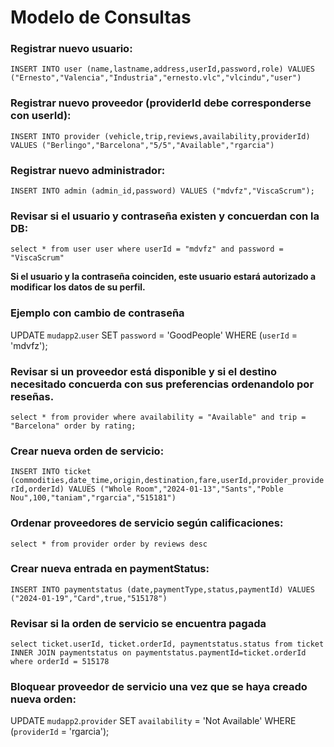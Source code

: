 # Modelo de Consultas

### Registrar nuevo usuario:
`INSERT INTO user (name,lastname,address,userId,password,role) VALUES ("Ernesto","Valencia","Industria","ernesto.vlc","vlcindu","user")`

### Registrar nuevo proveedor (providerId debe corresponderse con userId):
`INSERT INTO provider (vehicle,trip,reviews,availability,providerId) VALUES ("Berlingo","Barcelona","5/5","Available","rgarcia")`

### Registrar nuevo administrador:
`INSERT INTO admin (admin_id,password) VALUES ("mdvfz","ViscaScrum");`

### Revisar si el usuario y contraseña existen y concuerdan con la DB:
`select * from user user where userId = "mdvfz" and password = "ViscaScrum"`

**Si el usuario y la contraseña coinciden, este usuario estará autorizado a modificar los datos de su perfil.**
### Ejemplo con cambio de contraseña
UPDATE `mudapp2`.`user` SET `password` = 'GoodPeople' WHERE (`userId` = 'mdvfz');


### Revisar si un proveedor está disponible y si el destino necesitado concuerda con sus preferencias ordenandolo por reseñas.
`select * from provider where availability = "Available" and trip = "Barcelona" order by rating;`

### Crear nueva orden de servicio:
`INSERT INTO ticket (commodities,date_time,origin,destination,fare,userId,provider_providerId,orderId) VALUES ("Whole Room","2024-01-13","Sants","Poble Nou",100,"taniam","rgarcia","515181")`

### Ordenar proveedores de servicio según calificaciones:
`select * from provider order by reviews desc`

### Crear nueva entrada en paymentStatus:
`INSERT INTO paymentstatus (date,paymentType,status,paymentId) VALUES ("2024-01-19","Card",true,"515178")`

### Revisar si la orden de servicio se encuentra pagada
`select ticket.userId, ticket.orderId, paymentstatus.status from ticket INNER JOIN paymentstatus on paymentstatus.paymentId=ticket.orderId where orderId = 515178`

### Bloquear proveedor de servicio una vez que se haya creado nueva orden:
UPDATE `mudapp2`.`provider` SET `availability` = 'Not Available' WHERE (`providerId` = 'rgarcia');